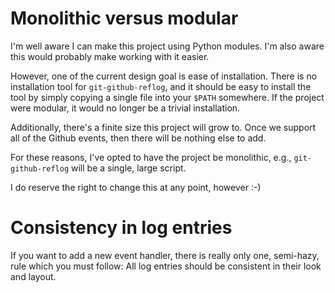 # Monolithic versus modular

I'm well aware I can make this project using Python modules. I'm also
aware this would probably make working with it easier.

However, one of the current design goal is ease of installation. There is no
installation tool for `git-github-reflog`, and it should be easy to install
the tool by simply copying a single file into your `$PATH` somewhere. If
the project were modular, it would no longer be a trivial installation.

Additionally, there's a finite size this project will grow to. Once we support
all of the Github events, then there will be nothing else to add.

For these reasons, I've opted to have the project be monolithic, e.g., 
`git-github-reflog` will be a single, large script.

I do reserve the right to change this at any point, however :-)

# Consistency in log entries

If you want to add a new event handler, there is really only one, semi-hazy,
rule which you must follow: All log entries should be consistent in their
look and layout.

